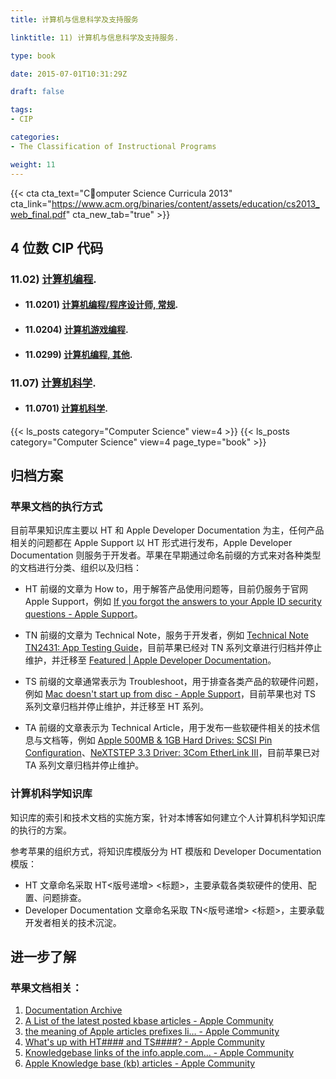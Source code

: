 ```yaml
---
title: 计算机与信息科学及支持服务

linktitle: 11) 计算机与信息科学及支持服务.

type: book

date: 2015-07-01T10:31:29Z

draft: false

tags:
- CIP

categories:
- The Classification of Instructional Programs

weight: 11
---
```


{{< cta cta_text="Computer Science Curricula 2013" cta_link="https://www.acm.org/binaries/content/assets/education/cs2013_web_final.pdf" cta_new_tab="true" >}}

## 4 位数 CIP 代码

### 11.02) [计算机编程](https://nces.ed.gov/ipeds/cipcode/cipdetail.aspx?y=56&cip=11.02).

- #### 11.0201) [计算机编程/程序设计师, 常规](https://nces.ed.gov/ipeds/cipcode/cipdetail.aspx?y=56&cip=11.0201).
- #### 11.0204) [计算机游戏编程](https://nces.ed.gov/ipeds/cipcode/cipdetail.aspx?y=56&cip=11.0204).
- #### 11.0299) [计算机编程, 其他](https://nces.ed.gov/ipeds/cipcode/cipdetail.aspx?y=56&cip=11.0299).

### 11.07) [计算机科学](https://nces.ed.gov/ipeds/cipcode/cipdetail.aspx?y=56&cip=11.07).

- #### 11.0701) [计算机科学](https://nces.ed.gov/ipeds/cipcode/cipdetail.aspx?y=56&cip=11.0701).
    
{{< ls_posts category="Computer Science" view=4 >}}
{{< ls_posts category="Computer Science" view=4 page_type="book" >}}

## 归档方案

### 苹果文档的执行方式

目前苹果知识库主要以 HT 和 Apple Developer Documentation 为主，任何产品相关的问题都在 Apple Support 以 HT 形式进行发布，Apple Developer Documentation 则服务于开发者。苹果在早期通过命名前缀的方式来对各种类型的文档进行分类、组织以及归档：

- HT 前缀的文章为 How to，用于解答产品使用问题等，目前仍服务于官网 Apple Support，例如 [If you forgot the answers to your Apple ID security questions - Apple Support](https://support.apple.com/en-us/HT201485)。

- TN 前缀的文章为 Technical Note，服务于开发者，例如 [Technical Note TN2431: App Testing Guide](https://developer.apple.com/library/archive/technotes/tn2431/_index.html)，目前苹果已经对 TN 系列文章进行归档并停止维护，并迁移至 [Featured | Apple Developer Documentation](https://developer.apple.com/documentation/)。

- TS 前缀的文章通常表示为 Troubleshoot，用于排查各类产品的软硬件问题，例如 [Mac doesn't start up from disc - Apple Support](https://support.apple.com/en-us/TS2000)，目前苹果也对 TS 系列文章归档并停止维护，并迁移至 HT 系列。

- TA 前缀的文章表示为 Technical Article，用于发布一些软硬件相关的技术信息与文档等，例如 [Apple 500MB & 1GB Hard Drives: SCSI Pin Configuration](https://support.apple.com/kb/TA29664?locale=en_US&viewlocale=en_US)、[NeXTSTEP 3.3 Driver: 3Com EtherLink III](https://support.apple.com/kb/TA45611?locale=en_US)，目前苹果已对 TA 系列文章归档并停止维护。

### 计算机科学知识库

知识库的索引和技术文档的实施方案，针对本博客如何建立个人计算机科学知识库的执行的方案。

参考苹果的组织方式，将知识库模版分为 HT 模版和 Developer Documentation 模版：

- HT 文章命名采取 HT<版号递增> <标题>，主要承载各类软硬件的使用、配置、问题排查。
- Developer Documentation 文章命名采取 TN<版号递增> <标题>，主要承载开发者相关的技术沉淀。


## 进一步了解

### 苹果文档相关：

1. [Documentation Archive](https://developer.apple.com/library/archive/sitemap.php)
2. [A List of the latest posted kbase articles - Apple Community](https://discussions.apple.com/thread/8073603)
3. [the meaning of Apple articles prefixes li… - Apple Community](https://discussions.apple.com/thread/7017106)
4. [What's up with HT#### and TS####? - Apple Community](https://discussions.apple.com/thread/4030257)
5. [Knowledgebase links of the info.apple.com… - Apple Community](https://discussions.apple.com/docs/DOC-4791)
6. [Apple Knowledge base (kb) articles - Apple Community](https://discussions.apple.com/thread/2527240)